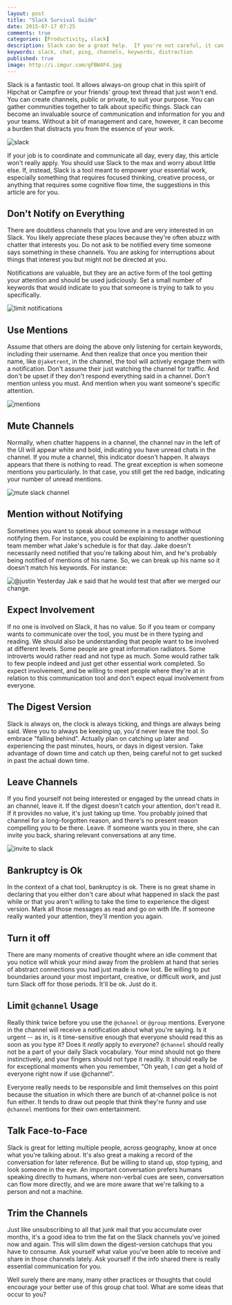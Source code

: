 ```yaml
---
layout: post
title: "Slack Survival Guide"
date: 2015-07-17 07:25
comments: true
categories: [Productivity, slack]
description: Slack can be a great help.  If you're not careful, it can be a burden.  Manage with care.
keywords: slack, chat, ping, channels, keywords, distraction
published: true
image: http://i.imgur.com/gFBW4F4.jpg
---
```


Slack is a fantastic tool.  It allows always-on group chat in this spirit of Hipchat or Campfire or your friends' group text thread that just won't end.  You can create channels, public or private, to suit your purpose.  You can gather communities together to talk about specific things.  Slack can become an invaluable source of communication and information for you and your teams.  Without a bit of management and care, however, it can become a burden that distracts you from the essence of your work.

![slack](http://i.imgur.com/gFBW4F4.jpg)

<!--more-->

If your job is to coordinate and communicate all day, every day, this article won't really apply.  You should use Slack to the max and worry about little else.  If, instead, Slack is a tool meant to empower your essential work, especially something that requires focused thinking, creative process, or anything that requires some cognitive flow time, the suggestions in this article are for you.

## Don't Notify on Everything

There are doubtless channels that you love and are very interested in on Slack.  You likely appreciate these places because they're often abuzz with chatter that interests you.  Do not ask to be notified every time someone says something in these channels.  You are asking for interruptions about things that interest you but might not be directed at you.

Notifications are valuable, but they are an active form of the tool getting your attention and should be used judiciously.  Set a small number of keywords that would indicate to you that someone is trying to talk to you specifically.

![limit notifications](http://i.imgur.com/C1fG5y5.png)

## Use Mentions

Assume that others are doing the above only listening for certain keywords, including their username.  And then realize that once you mention their name, like `@jaketrent`, in the channel, the tool will actively engage them with a notification.  Don't assume their just watching the channel for traffic.  And don't be upset if they don't respond everything said in a channel.  Don't mention unless you must.  And mention when you want someone's specific attention.

![mentions](http://i.imgur.com/VlzhTua.png)

## Mute Channels

Normally, when chatter happens in a channel, the channel nav in the left of the UI will appear white and bold, indicating you have unread chats in the channel.  If you mute a channel, this indicator doesn't happen.  It always appears that there is nothing to read.  The great exception is when someone mentions you particularly.  In that case, you still get the red badge, indicating your number of unread mentions.

![mute slack channel](http://i.imgur.com/Ef6BHV2.png)

## Mention without Notifying

Sometimes you want to speak about someone in a message without notifying them.  For instance, you could be explaining to another questioning team member what Jake's schedule is for that day.  Jake doesn't necessarily need notified that you're talking about him, and he's probably being notified of mentions of his name.  So, we can break up his name so it doesn't match his keywords.  For instance:

![@justin Yesterday Jak e said that he would test that after we merged our change.](http://i.imgur.com/YxCQ1yw.png)

## Expect Involvement

If no one is involved on Slack, it has no value.  So if you team or company wants to communicate over the tool, you must be in there typing and reading.  We should also be understanding that people want to be involved at different levels.  Some people are great information radiators.  Some introverts would rather read and not type as much.  Some would rather talk to few people indeed and just get other essential work completed.  So expect involvement, and be willing to meet people where they're at in relation to this communication tool and don't expect equal involvement from everyone.

## The Digest Version

Slack is always on, the clock is always ticking, and things are always being said.  Were you to always be keeping up, you'd never leave the tool.  So embrace "falling behind".  Actually plan on catching up later and experiencing the past minutes, hours, or days in digest version.  Take advantage of down time and catch up then, being careful not to get sucked in past the actual down time.

## Leave Channels

If you find yourself not being interested or engaged by the unread chats in an channel, leave it.  If the digest doesn't catch your attention, don't read it.  If it provides no value, it's just taking up time.  You probably joined that channel for a long-forgotten reason, and there's no present reason compelling you to be there.  Leave.  If someone wants you in there, she can invite you back, sharing relevant conversations at any time.

![invite to slack](http://i.imgur.com/nNu09rw.png)

## Bankruptcy is Ok

In the context of a chat tool, bankruptcy is ok.  There is no great shame in declaring that you either don't care about what happened in slack the past while or that you aren't willing to take the time to experience the digest version.  Mark all those messages as read and go on with life.  If someone really wanted your attention, they'll mention you again.

## Turn it off

There are many moments of creative thought where an idle comment that you notice will whisk your mind away from the problem at hand that series of abstract connections you had just made is now lost.  Be willing to put boundaries around your most important, creative, or difficult work, and just turn Slack off for those periods.  It'll be ok.  Just do it.

## Limit `@channel` Usage

Really think twice before you use the `@channel` or `@group` mentions.  Everyone in the channel will receive a notification about what you're saying.  Is it urgent -- as in, is it time-sensitive enough that everyone should read this as soon as you type it?  Does it *really* apply to *everyone*?  `@channel` should really not be a part of your daily Slack vocabulary.  Your mind should not go there instinctively, and your fingers should not type it readily.  It should really be for exceptional moments when you remember, "Oh yeah, I *can* get a hold of everyone right now if use @channel".

Everyone really needs to be responsible and limit themselves on this point because the situation in which there are bunch of at-channel police is not fun either.  It tends to draw out people that think they're funny and use `@channel` mentions for their own entertainment.

## Talk Face-to-Face

Slack is great for letting multiple people, across geography, know at once what you're talking about.  It's also great a making a record of the conversation for later reference.  But be willing to stand up, stop typing, and look someone in the eye.  An important conversation prefers humans speaking directly to humans, where non-verbal cues are seen, conversation can flow more directly, and we are more aware that we're talking to a person and not a machine.

## Trim the Channels

Just like unsubscribing to all that junk mail that you accumulate over months, it's a good idea to trim the fat on the Slack channels you've joined now and again.  This will slim down the digest-version catchups that you have to consume.  Ask yourself what value you've been able to receive and share in those channels lately.  Ask yourself if the info shared there is really essential communication for you.

Well surely there are many, many other practices or thoughts that could encourage your better use of this group chat tool.  What are some ideas that occur to you?

